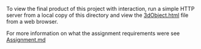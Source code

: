 To view the final product of this project with interaction, run a simple HTTP server from a local copy of this directory and view the [3dObject.html](/3dObject.html) file from a web browser.  
  
For more information on what the assignment requirements were see [Assignment.md](/3d_scene/Assignment.md)

